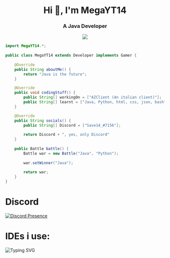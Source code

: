 <div align="center">
<h1 align="center">Hi 👋, I'm MegaYT14
<h3 align="center">A Java Developer</h1>

<p align = "center"><img src = "https://github-widgetbox.vercel.app/api/skills?names=java,python,html,css,javascript,json,bash&includeNames=true"></p>

</div>

```java
import MegaYT14.*;
    
public class MegaYT14 extends Developer implements Gamer {
    
    @Override
    public String aboutMe() {
        return "Java is the future";
    }

    @Override
    public void codingStuff() {
        public String[] workingOn = ["AZClient (An italian client)"];
        public String[] learnt = ["Java, Python, html, css, json, bash"];
    }

    @Override
    public String socials() {
        public String[] Discord = ["Save14_#7156"];
        
        return Discord + ", yes, only Discord"
    }
    
    public Battle battle() {
        Battle war = new Battle("Java", "Python");
        
        war.setWinner("Java");
        
        return war;
    }
}
```

# Discord
[![Discord Presence](https://lanyard.cnrad.dev/api/822767847141933066)](https://discord.com/users/822767847141933066)

# IDEs i use:
![Typing SVG](https://readme-typing-svg.herokuapp.com?font=Arial&color=%2336BCF7&lines=Eclipse;IntelliJ+Idea;Visual+Studio+Code;Sublime+Text)
